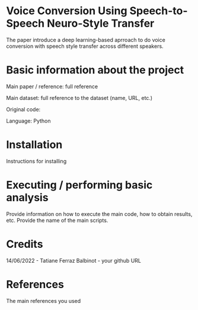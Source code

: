 # Voice Conversion Using Speech-to-Speech Neuro-Style Transfer

The paper introduce a deep learning-based aprroach to do voice conversion with speech style transfer across different speakers.

# Basic information about the project

Main paper / reference: full reference

Main dataset: full reference to the dataset (name, URL, etc.)

Original code: 

Language: Python 

# Installation

Instructions for installing

# Executing / performing basic analysis

Provide information on how to execute the main code, how to obtain results, etc. Provide the name of the main scripts.

# Credits

14/06/2022 - Tatiane Ferraz Balbinot - your github URL

# References

The main references you used
